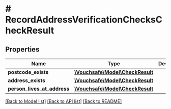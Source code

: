 # # RecordAddressVerificationChecksCheckResult

## Properties

Name | Type | Description | Notes
------------ | ------------- | ------------- | -------------
**postcode_exists** | [**\Vouchsafe\Model\CheckResult**](CheckResult.md) |  |
**address_exists** | [**\Vouchsafe\Model\CheckResult**](CheckResult.md) |  |
**person_lives_at_address** | [**\Vouchsafe\Model\CheckResult**](CheckResult.md) |  |

[[Back to Model list]](../../README.md#models) [[Back to API list]](../../README.md#endpoints) [[Back to README]](../../README.md)
